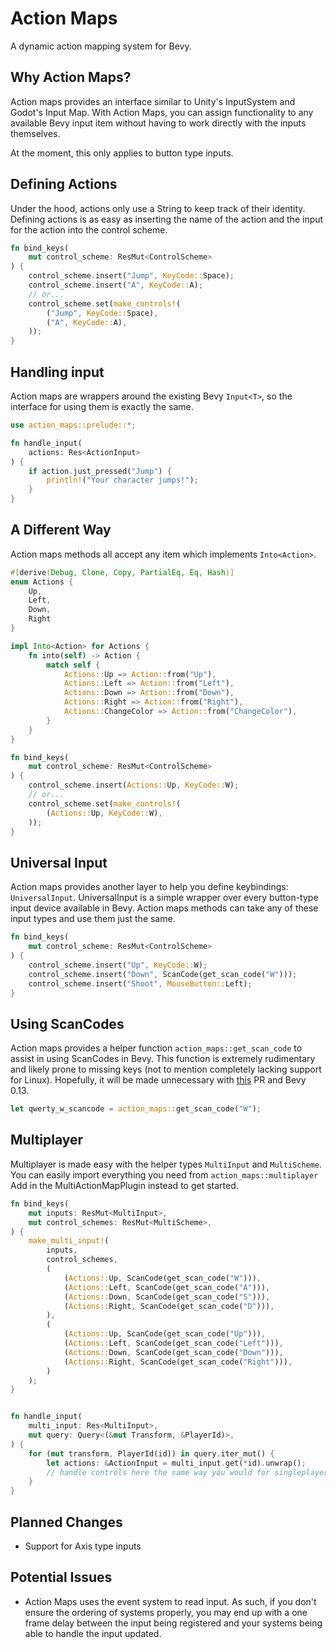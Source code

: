 # Action Maps

A dynamic action mapping system for Bevy.

## Why Action Maps?

Action maps provides an interface similar to Unity's InputSystem and Godot's
Input Map. With Action Maps, you can assign functionality to any available Bevy
input item without having to work directly with the inputs themselves. 

At the moment, this only applies to button type inputs. 

## Defining Actions

Under the hood, actions only use a String to keep track of their identity.
Defining actions is as easy as inserting the name of the action and the input
for the action into the control scheme. 

```rust
fn bind_keys(
    mut control_scheme: ResMut<ControlScheme>
) {
    control_scheme.insert("Jump", KeyCode::Space);
    control_scheme.insert("A", KeyCode::A);
    // or...
    control_scheme.set(make_controls!(
        ("Jump", KeyCode::Space),
        ("A", KeyCode::A),
    ));
}
```

## Handling input

Action maps are wrappers around the existing Bevy `Input<T>`, so the interface
for using them is exactly the same. 

```rust
use action_maps::prelude::*;

fn handle_input(
    actions: Res<ActionInput>
) {
    if action.just_pressed("Jump") {
        println!("Your character jumps!");
    }
}
```

## A Different Way

Action maps methods all accept any item which implements `Into<Action>`.

```rust
#[derive(Debug, Clone, Copy, PartialEq, Eq, Hash)]
enum Actions {
    Up,
    Left,
    Down,
    Right
}

impl Into<Action> for Actions {
    fn into(self) -> Action {
        match self {
            Actions::Up => Action::from("Up"),
            Actions::Left => Action::from("Left"),
            Actions::Down => Action::from("Down"),
            Actions::Right => Action::from("Right"),
            Actions::ChangeColor => Action::from("ChangeColor"),
        }
    }
}

fn bind_keys(
    mut control_scheme: ResMut<ControlScheme>
) {
    control_scheme.insert(Actions::Up, KeyCode::W);
    // or...
    control_scheme.set(make_controls!(
        (Actions::Up, KeyCode::W),
    ));
}
```

## Universal Input

Action maps provides another layer to help you define keybindings:
`UniversalInput`. UniversalInput is a simple wrapper over every button-type
input device available in Bevy. Action maps methods can take any of these input
types and use them just the same.

```rust
fn bind_keys(
    mut control_scheme: ResMut<ControlScheme>
) {
    control_scheme.insert("Up", KeyCode::W);
    control_scheme.insert("Down", ScanCode(get_scan_code("W")));
    control_scheme.insert("Shoot", MouseButton::Left);
}
```

## Using ScanCodes

Action maps provides a helper function `action_maps::get_scan_code` to
assist in using ScanCodes in Bevy. This function is extremely rudimentary and
likely prone to missing keys (not to mention completely lacking support for
Linux). Hopefully, it will be made unnecessary with
[this](https://github.com/bevyengine/bevy/pull/10702) PR and Bevy 0.13.

```rust
let qwerty_w_scancode = action_maps::get_scan_code("W");
```

## Multiplayer

Multiplayer is made easy with the helper types `MultiInput` and `MultiScheme`. You can
easily import everything you need from `action_maps::multiplayer` Add in
the MultiActionMapPlugin instead to get started. 

```rust
fn bind_keys(
    mut inputs: ResMut<MultiInput>,
    mut control_schemes: ResMut<MultiScheme>,
) {
    make_multi_input!(
        inputs,
        control_schemes,
        (
            (Actions::Up, ScanCode(get_scan_code("W"))),
            (Actions::Left, ScanCode(get_scan_code("A"))),
            (Actions::Down, ScanCode(get_scan_code("S"))),
            (Actions::Right, ScanCode(get_scan_code("D"))),
        ),
        (
            (Actions::Up, ScanCode(get_scan_code("Up"))),
            (Actions::Left, ScanCode(get_scan_code("Left"))),
            (Actions::Down, ScanCode(get_scan_code("Down"))),
            (Actions::Right, ScanCode(get_scan_code("Right"))),
        )
    );
}


fn handle_input(
    multi_input: Res<MultiInput>,
    mut query: Query<(&mut Transform, &PlayerId)>,
) {
    for (mut transform, PlayerId(id)) in query.iter_mut() {
        let actions: &ActionInput = multi_input.get(*id).unwrap();
        // handle controls here the same way you would for singleplayer!
    }
}
```

## Planned Changes

- Support for Axis type inputs

## Potential Issues

- Action Maps uses the event system to read input. As such, if you don't ensure
the ordering of systems properly, you may end up with a one frame delay between
the input being registered and your systems being able to handle the input
updated.
